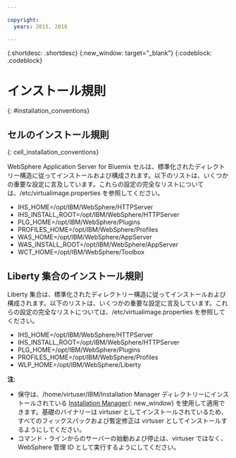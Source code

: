 ```yaml
---

copyright:
  years: 2015, 2016

---
```


{:shortdesc: .shortdesc}
{:new_window: target="_blank"}
{:codeblock: .codeblock}

# インストール規則
{: #installation_conventions}

## セルのインストール規則
{: cell_installation_conventions}

WebSphere Application Server for Bluemix セルは、標準化されたディレクトリー構造に従ってインストールおよび構成されます。以下のリストは、いくつかの重要な設定に言及しています。これらの設定の完全なリストについては、/etc/virtualimage.properties を参照してください。

* IHS_HOME=/opt/IBM/WebSphere/HTTPServer
* IHS_INSTALL_ROOT=/opt/IBM/WebSphere/HTTPServer
* PLG_HOME=/opt/IBM/WebSphere/Plugins
* PROFILES_HOME=/opt/IBM/WebSphere/Profiles
* WAS_HOME=/opt/IBM/WebSphere/AppServer
* WAS_INSTALL_ROOT=/opt/IBM/WebSphere/AppServer
* WCT_HOME=/opt/IBM/WebSphere/Toolbox

## Liberty 集合のインストール規則

Liberty 集合は、標準化されたディレクトリー構造に従ってインストールおよび構成されます。以下のリストは、いくつかの重要な設定に言及しています。これらの設定の完全なリストについては、/etc/virtualimage.properties を参照してください。

* IHS_HOME=/opt/IBM/WebSphere/HTTPServer
* IHS_INSTALL_ROOT=/opt/IBM/WebSphere/HTTPServer
* PLG_HOME=/opt/IBM/WebSphere/Plugins
* PROFILES_HOME=/opt/IBM/WebSphere/Profiles
* WLP_HOME=/opt/IBM/WebSphere/Liberty

**注**:
* 保守は、/home/virtuser/IBM/Installation Manager ディレクトリーにインストールされている [Installation Manager](http://www.ibm.com/support/knowledgecenter/SSDV2W_1.8.3/com.ibm.cic.agent.ui.doc/helpindex_imic.html){: new_window} を使用して適用できます。基礎のバイナリーは virtuser としてインストールされているため、すべてのフィックスパックおよび暫定修正は virtuser としてインストールするようにしてください。
* コマンド・ラインからのサーバーの始動および停止は、virtuser ではなく、WebSphere 管理 ID として実行するようにしてください。
